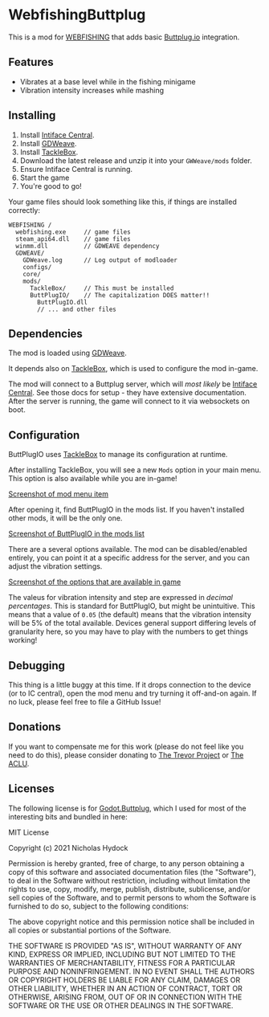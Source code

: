 # WebfishingButtplug

This is a mod for [WEBFISHING](https://store.steampowered.com/app/3146520/WEBFISHING/) that adds basic [Buttplug.io](https://buttplug.io/) integration.

## Features

- Vibrates at a base level while in the fishing minigame
- Vibration intensity increases while mashing

## Installing

1. Install [Intiface Central](https://docs.intiface.com/docs/intiface-central/quickstart/).
1. Install [GDWeave](https://github.com/NotNite/GDWeave/tree/main).
1. Install [TackleBox](https://github.com/puppy-girl/TackleBox/).
1. Download the latest release and unzip it into your `GWWeave/mods` folder.
1. Ensure Intiface Central is running.
1. Start the game
1. You're good to go!

Your game files should look something like this, if things are installed correctly:

```
WEBFISHING /
  webfishing.exe     // game files
  steam_api64.dll    // game files
  winmm.dll          // GDWEAVE dependency
  GDWEAVE/
    GDWeave.log      // Log output of modloader
    configs/
    core/
    mods/
      TackleBox/     // This must be installed
      ButtPlugIO/    // The capitalization DOES matter!!
        ButtPlugIO.dll
        // ... and other files
```

## Dependencies

The mod is loaded using [GDWeave](https://github.com/NotNite/GDWeave/tree/main).

It depends also on [TackleBox](https://thunderstore.io/c/webfishing/p/PuppyGirl/TackleBox/), which is used to configure the mod in-game.

The mod will connect to a Buttplug server, which will _most likely_ be [Intiface Central](https://docs.intiface.com/docs/intiface-central/quickstart/).
See those docs for setup - they have extensive documentation. After the server is running, the game will connect to it via websockets on boot.

## Configuration

ButtPlugIO uses [TackleBox](https://thunderstore.io/c/webfishing/p/PuppyGirl/TackleBox/) to manage its configuration at runtime.

After installing TackleBox, you will see a new `Mods` option in your main menu. This option is also available while you are in-game!

[Screenshot of mod menu item](./assets/menu.png)

After opening it, find ButtPlugIO in the mods list. If you haven't installed other mods, it will be the only one.

[Screenshot of ButtPlugIO in the mods list](./assets/configure.png)

There are a several options available. The mod can be disabled/enabled entirely, you can point it at a specific address for the server, and you can adjust the vibration settings.

[Screenshot of the options that are available in game](./assets/configuration_options.png)

The valeus for vibration intensity and step are expressed in _decimal percentages_. This is standard for ButtPlugIO, but might be unintuitive. This means that a value of `0.05` (the default) means that the vibration intensity will be 5% of the total available. Devices general support differing levels of granularity here, so you may have to play with
the numbers to get things working!

## Debugging

This thing is a little buggy at this time. If it drops connection to the device (or to IC central), open the mod menu and try turning it off-and-on again.
If no luck, please feel free to file a GitHub Issue!

## Donations

If you want to compensate me for this work (please do not feel like you need to do this), please consider donating to [The Trevor Project](https://give.thetrevorproject.org/give/63307/#!/donation/checkout) or [The ACLU](https://action.aclu.org/give/now).

## Licenses

The following license is for [Godot.Buttplug](https://github.com/erodozer/Godot.Buttplug), which I used for most of the interesting bits and bundled in here:

MIT License

Copyright (c) 2021 Nicholas Hydock

Permission is hereby granted, free of charge, to any person obtaining a copy
of this software and associated documentation files (the "Software"), to deal
in the Software without restriction, including without limitation the rights
to use, copy, modify, merge, publish, distribute, sublicense, and/or sell
copies of the Software, and to permit persons to whom the Software is
furnished to do so, subject to the following conditions:

The above copyright notice and this permission notice shall be included in all
copies or substantial portions of the Software.

THE SOFTWARE IS PROVIDED "AS IS", WITHOUT WARRANTY OF ANY KIND, EXPRESS OR
IMPLIED, INCLUDING BUT NOT LIMITED TO THE WARRANTIES OF MERCHANTABILITY,
FITNESS FOR A PARTICULAR PURPOSE AND NONINFRINGEMENT. IN NO EVENT SHALL THE
AUTHORS OR COPYRIGHT HOLDERS BE LIABLE FOR ANY CLAIM, DAMAGES OR OTHER
LIABILITY, WHETHER IN AN ACTION OF CONTRACT, TORT OR OTHERWISE, ARISING FROM,
OUT OF OR IN CONNECTION WITH THE SOFTWARE OR THE USE OR OTHER DEALINGS IN THE
SOFTWARE.